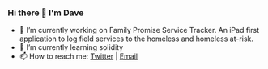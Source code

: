 ### Hi there 👋 I'm Dave

- 🔭 I’m currently working on Family Promise Service Tracker. An iPad first application to log field services to the homeless and homeless at-risk.
- 🌱 I’m currently learning solidity
- 📫 How to reach me: [Twitter](https://twitter.com/daveydavejr) | [Email](mailto:dpdwight@gmail.com)
